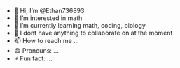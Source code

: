 - 👋 Hi, I’m @Ethan736893
- 👀 I’m interested in math
- 🌱 I’m currently learning math, coding, biology
- 💞️ I dont have anything to collaborate on at the moment
- 📫 How to reach me ...
- 😄 Pronouns: ...
- ⚡ Fun fact: ...

<!---
Ethan736893/Ethan736893 is a ✨ special ✨ repository because its `README.md` (this file) appears on your GitHub profile.
You can click the Preview link to take a look at your changes.
--->
